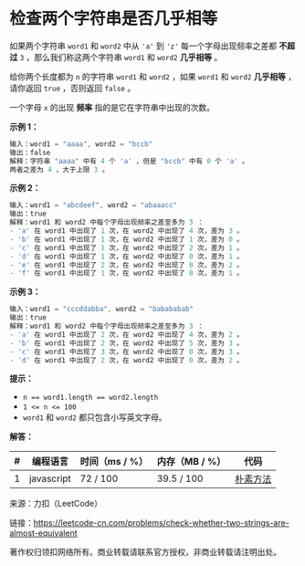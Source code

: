 # 检查两个字符串是否几乎相等

如果两个字符串 `word1` 和 `word2` 中从 `'a'` 到 `'z'` 每一个字母出现频率之差都 **不超过** `3` ，那么我们称这两个字符串 `word1` 和 `word2` **几乎相等** 。

给你两个长度都为 `n` 的字符串 `word1` 和 `word2` ，如果 `word1` 和 `word2` **几乎相等** ，请你返回 `true` ，否则返回 `false` 。

一个字母 `x` 的出现 **频率** 指的是它在字符串中出现的次数。

**示例 1：**

``` javascript
输入：word1 = "aaaa", word2 = "bccb"
输出：false
解释：字符串 "aaaa" 中有 4 个 'a' ，但是 "bccb" 中有 0 个 'a' 。
两者之差为 4 ，大于上限 3 。
```

**示例 2：**

``` javascript
输入：word1 = "abcdeef", word2 = "abaaacc"
输出：true
解释：word1 和 word2 中每个字母出现频率之差至多为 3 ：
- 'a' 在 word1 中出现了 1 次，在 word2 中出现了 4 次，差为 3 。
- 'b' 在 word1 中出现了 1 次，在 word2 中出现了 1 次，差为 0 。
- 'c' 在 word1 中出现了 1 次，在 word2 中出现了 2 次，差为 1 。
- 'd' 在 word1 中出现了 1 次，在 word2 中出现了 0 次，差为 1 。
- 'e' 在 word1 中出现了 2 次，在 word2 中出现了 0 次，差为 2 。
- 'f' 在 word1 中出现了 1 次，在 word2 中出现了 0 次，差为 1 。
```

**示例 3：**

``` javascript
输入：word1 = "cccddabba", word2 = "babababab"
输出：true
解释：word1 和 word2 中每个字母出现频率之差至多为 3 ：
- 'a' 在 word1 中出现了 2 次，在 word2 中出现了 4 次，差为 2 。
- 'b' 在 word1 中出现了 2 次，在 word2 中出现了 5 次，差为 3 。
- 'c' 在 word1 中出现了 3 次，在 word2 中出现了 0 次，差为 3 。
- 'd' 在 word1 中出现了 2 次，在 word2 中出现了 0 次，差为 2 。
```

**提示：**

- `n == word1.length == word2.length`
- `1 <= n <= 100`
- `word1` 和 `word2` 都只包含小写英文字母。

**解答：**

**#**|**编程语言**|**时间（ms / %）**|**内存（MB / %）**|**代码**
--|--|--|--|--
1|javascript|72 / 100|39.5 / 100|[朴素方法](./javascript/ac_v1.js)

来源：力扣（LeetCode）

链接：https://leetcode-cn.com/problems/check-whether-two-strings-are-almost-equivalent

著作权归领扣网络所有。商业转载请联系官方授权，非商业转载请注明出处。
